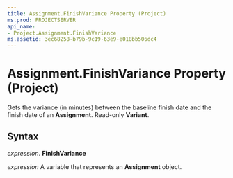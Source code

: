 ```yaml
---
title: Assignment.FinishVariance Property (Project)
ms.prod: PROJECTSERVER
api_name:
- Project.Assignment.FinishVariance
ms.assetid: 3ec68258-b79b-9c19-63e9-e018bb506dc4
---
```



# Assignment.FinishVariance Property (Project)

Gets the variance (in minutes) between the baseline finish date and the finish date of an  **Assignment**. Read-only **Variant**.


## Syntax

 _expression_. **FinishVariance**

 _expression_ A variable that represents an **Assignment** object.


